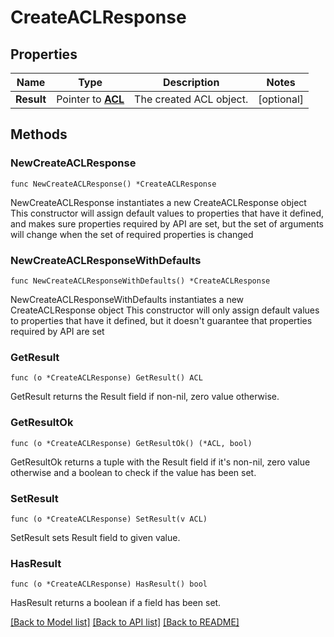 # CreateACLResponse

## Properties

Name | Type | Description | Notes
------------ | ------------- | ------------- | -------------
**Result** | Pointer to [**ACL**](ACL.md) | The created ACL object. | [optional] 

## Methods

### NewCreateACLResponse

`func NewCreateACLResponse() *CreateACLResponse`

NewCreateACLResponse instantiates a new CreateACLResponse object
This constructor will assign default values to properties that have it defined,
and makes sure properties required by API are set, but the set of arguments
will change when the set of required properties is changed

### NewCreateACLResponseWithDefaults

`func NewCreateACLResponseWithDefaults() *CreateACLResponse`

NewCreateACLResponseWithDefaults instantiates a new CreateACLResponse object
This constructor will only assign default values to properties that have it defined,
but it doesn't guarantee that properties required by API are set

### GetResult

`func (o *CreateACLResponse) GetResult() ACL`

GetResult returns the Result field if non-nil, zero value otherwise.

### GetResultOk

`func (o *CreateACLResponse) GetResultOk() (*ACL, bool)`

GetResultOk returns a tuple with the Result field if it's non-nil, zero value otherwise
and a boolean to check if the value has been set.

### SetResult

`func (o *CreateACLResponse) SetResult(v ACL)`

SetResult sets Result field to given value.

### HasResult

`func (o *CreateACLResponse) HasResult() bool`

HasResult returns a boolean if a field has been set.


[[Back to Model list]](../README.md#documentation-for-models) [[Back to API list]](../README.md#documentation-for-api-endpoints) [[Back to README]](../README.md)


